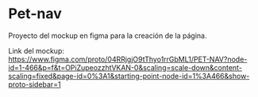 # Pet-nav
Proyecto del mockup en figma para la creación de la página.

Link del mockup: https://www.figma.com/proto/04RRjgjO9tThyo1rrGbML1/PET-NAV?node-id=1-466&p=f&t=OPiZupeozzhtVKAN-0&scaling=scale-down&content-scaling=fixed&page-id=0%3A1&starting-point-node-id=1%3A466&show-proto-sidebar=1
